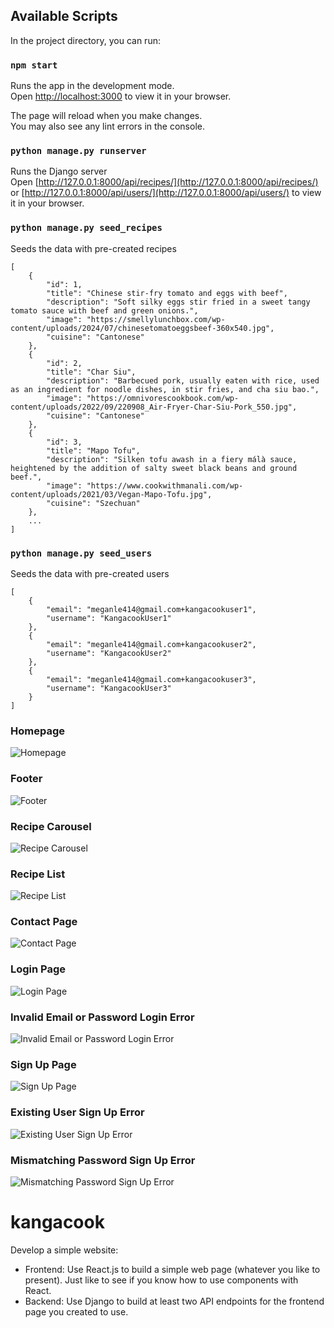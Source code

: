 ## Available Scripts

In the project directory, you can run:

### `npm start`

Runs the app in the development mode.\
Open [http://localhost:3000](http://localhost:3000) to view it in your browser.

The page will reload when you make changes.\
You may also see any lint errors in the console.

### `python manage.py runserver`

Runs the Django server\
Open [http://127.0.0.1:8000/api/recipes/](http://127.0.0.1:8000/api/recipes/) or [http://127.0.0.1:8000/api/users/](http://127.0.0.1:8000/api/users/) to view it in your browser.

### `python manage.py seed_recipes`

Seeds the data with pre-created recipes
```
[
    {
        "id": 1,
        "title": "Chinese stir-fry tomato and eggs with beef",
        "description": "Soft silky eggs stir fried in a sweet tangy tomato sauce with beef and green onions.",
        "image": "https://smellylunchbox.com/wp-content/uploads/2024/07/chinesetomatoeggsbeef-360x540.jpg",
        "cuisine": "Cantonese"
    },
    {
        "id": 2,
        "title": "Char Siu",
        "description": "Barbecued pork, usually eaten with rice, used as an ingredient for noodle dishes, in stir fries, and cha siu bao.",
        "image": "https://omnivorescookbook.com/wp-content/uploads/2022/09/220908_Air-Fryer-Char-Siu-Pork_550.jpg",
        "cuisine": "Cantonese"
    },
    {
        "id": 3,
        "title": "Mapo Tofu",
        "description": "Silken tofu awash in a fiery málà sauce, heightened by the addition of salty sweet black beans and ground beef.",
        "image": "https://www.cookwithmanali.com/wp-content/uploads/2021/03/Vegan-Mapo-Tofu.jpg",
        "cuisine": "Szechuan"
    },
    ...
]
```

### `python manage.py seed_users`

Seeds the data with pre-created users
```
[
    {
        "email": "meganle414@gmail.com+kangacookuser1",
        "username": "KangacookUser1"
    },
    {
        "email": "meganle414@gmail.com+kangacookuser2",
        "username": "KangacookUser2"
    },
    {
        "email": "meganle414@gmail.com+kangacookuser3",
        "username": "KangacookUser3"
    }
]
```
### Homepage
![Homepage](https://github.com/meganle414/kangacook/blob/main/images/index.png?raw=true)
### Footer
![Footer](https://github.com/meganle414/kangacook/blob/main/images/index_footer.png?raw=true)
### Recipe Carousel
![Recipe Carousel](https://github.com/meganle414/kangacook/blob/main/images/recipe_carousel.png?raw=true)
### Recipe List
![Recipe List](https://github.com/meganle414/kangacook/blob/main/images/recipe_list.png?raw=true)
### Contact Page
![Contact Page](https://github.com/meganle414/kangacook/blob/main/images/contact.png?raw=true)
### Login Page
![Login Page](https://github.com/meganle414/kangacook/blob/main/images/login.png?raw=true)
### Invalid Email or Password Login Error
![Invalid Email or Password Login Error](https://github.com/meganle414/kangacook/blob/main/images/invalid_email_password_login_error.png?raw=true)
### Sign Up Page
![Sign Up Page](https://github.com/meganle414/kangacook/blob/main/images/sign_up.png?raw=true)
### Existing User Sign Up Error
![Existing User Sign Up Error](https://github.com/meganle414/kangacook/blob/main/images/existing_user_sign_up_error.png?raw=true)
### Mismatching Password Sign Up Error
![Mismatching Password Sign Up Error](https://github.com/meganle414/kangacook/blob/main/images/mismatching_password_sign_up_error.png?raw=true)

# kangacook
Develop a simple website:
* Frontend: Use React.js to build a simple web page (whatever you like to present). Just like to see if you know how to use components with React.
* Backend: Use Django to build at least two API endpoints for the frontend page you created to use.